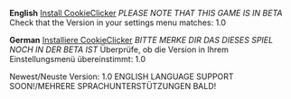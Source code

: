 **English** [Install CookieClicker](https://github.com/K4sperl/cookie_clicker.bat/releases)
*PLEASE NOTE THAT THIS GAME IS IN BETA*
Check that the Version in your settings menu matches: 1.0

**German** [Installiere CookieClicker](https://github.com/K4sperl/cookie_clicker.bat/releases)
*BITTE MERKE DIR DAS DIESES SPIEL NOCH IN DER BETA IST*
Überprüfe, ob die Version in Ihrem Einstellungsmenü übereinstimmt: 1.0

Newest/Neuste Version: 1.0
ENGLISH LANGUAGE SUPPORT SOON!/MEHRERE SPRACHUNTERSTÜTZUNGEN BALD!
